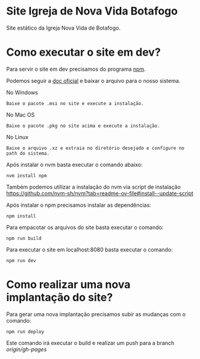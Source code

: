 # Site Igreja de Nova Vida Botafogo
Site estático da Igreja Nova Vida de Botafogo.

# Como executar o site em dev?
Para servir o site em dev precisamos do programa [npm](https://nodejs.org).

Podemos seguir a [doc oficial](https://nodejs.org/en/download)  e baixar o arquivo para o nosso sistema.

No Windows
```
Baixe o pacote .msi no site e execute a instalação.
```

No Mac OS
```
Baixe o pacote .pkg no site acima e execute a instalação.
```

No Linux
```
Baixe o arquivo .xz e extraia no diretório desejado e configure no path do sistema.
```

Após instalar o nvm basta executar o comando abaixo: 
```
nvm install npm
```

Também podemos utilizar a instalação do nvm via script de instalação https://github.com/nvm-sh/nvm?tab=readme-ov-file#install--update-script

Após instalar o npm precisamos instalar as dependências:
```
npm install
```

Para empacotar os arquivos do site basta executar o comando:
```
npm run build
```

Para executar o site em localhost:8080 basta executar o comando:
```
npm run dev
```

# Como realizar uma nova implantação do site?

Para gerar uma nova implantação precisamos subir as mudanças com o comando: 
```
npm run deploy
```
Este comando irá executar o build e realizar um push para a branch *origin/gh-pages*
